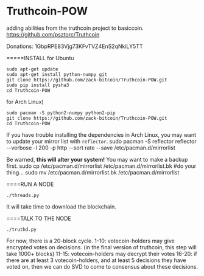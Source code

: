Truthcoin-POW
=============

adding abilities from the truthcoin project to basiccoin. https://github.com/psztorc/Truthcoin

Donations: 1GbpRPE83Vjg73KFvTVZ4EnS2qNkiLY5TT

=====INSTALL 
for Ubuntu

    sudo apt-get update
    sudo apt-get install python-numpy git
    git clone https://github.com/zack-bitcoin/Truthcoin-POW.git
    sudo pip install pysha3
    cd Truthcoin-POW

for Arch Linux)

    sudo pacman -S python2-numpy python2-pip
    git clone https://github.com/zack-bitcoin/Truthcoin-POW.git
    cd Truthcoin-POW    

If you have trouble installing the dependencies in Arch Linux, you may want to update your mirror list with `reflector`.
    sudo pacman -S reflector
    reflector --verbose -l 200 -p http --sort rate --save /etc/pacman.d/mirrorlist

Be warned, **this will alter your system!** You may want to make a backup first.
    sudo cp /etc/pacman.d/mirrorlist /etc/pacman.d/mirrorlist.bk
    #do your thing...
    sudo mv /etc/pacman.d/mirrorlist.bk /etc/pacman.d/mirrorlist

====RUN A NODE

    ./threads.py

It will take time to download the blockchain.

====TALK TO THE NODE

    ./truthd.py



For now, there is a 20-block cycle.
1-10: votecoin-holders may give encrypted votes on decisions. (in the final version of truthcoin, this step will take 1000+ blocks)
11-15: votecoin-holders may decrypt their votes
16-20: if there are at least 3 votecoin-holders, and at least 5 decisions they have voted on, then we can do SVD to come to consensus about these decisions.



